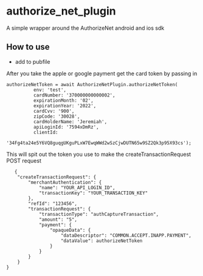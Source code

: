 # authorize_net_plugin

A simple wrapper around the AuthorizeNet android and ios sdk 

## How to use

 - add to pubfile
 

After you take the apple or google payment get the card token by passing in 

```
authorizeNetToken = await AuthorizeNetPlugin.authorizeNetToken(
          env: 'test',
          cardNumber: '370000000000002',
          expirationMonth: '02',
          expirationYear: '2022',
          cardCvv: '900',
          zipCode: '30028',
          cardHolderName: 'Jeremiah',
          apiLoginId: '7594xDmRz',
          clientId:
              '34Fg4ta24e5Y6VQ8guqgUKguPLxW7EwqWWd2wSzCjwDUTN65w9SZ2Qk3p95X93cs');
```

 
This will spit out the token you use to make the createTransactionRequest POST request 


```
   {
    "createTransactionRequest": {
        "merchantAuthentication": {
            "name": "YOUR_API_LOGIN_ID",
            "transactionKey": "YOUR_TRANSACTION_KEY"
        },
        "refId": "123456",
        "transactionRequest": {
            "transactionType": "authCaptureTransaction",
            "amount": "5",
            "payment": {
                "opaqueData": {
                    "dataDescriptor": "COMMON.ACCEPT.INAPP.PAYMENT",
                    "dataValue": authorizeNetToken
                }
            }
        }
    }
}
```